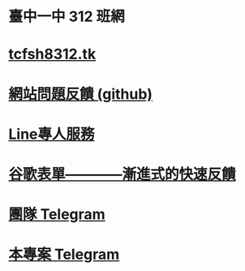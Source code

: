 # 臺中一中 312 班網
# [tcfsh8312.tk](https://tcfsh8312.tk)
# [網站問題反饋 (github)](https://github.com/Myhouse-System/tcfsh8312.tk/issues/new)
# [Line專人服務](https://line.me/R/ti/p/%40019arusm)
# [谷歌表單————漸進式的快速反饋](https://www.tcfsh312.tk/current/feedback)
# [團隊 Telegram](https://t.me/+RT3U5bUJqOo4YzZl)
# [本專案 Telegram](https://t.me/@tcfsh8312)
